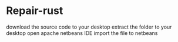 # Repair-rust
download the source code to your desktop
extract the folder to your desktop
open apache netbeans IDE
import the file to netbeans
